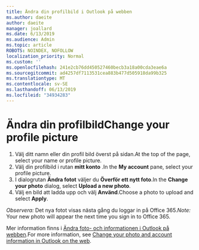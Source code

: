 ```yaml
---
title: Ändra din profilbild i Outlook på webben
ms.author: daeite
author: daeite
manager: joallard
ms.date: 6/13/2019
ms.audience: Admin
ms.topic: article
ROBOTS: NOINDEX, NOFOLLOW
localization_priority: Normal
ms.custom: ''
ms.openlocfilehash: 241e2cb76dd450527460becb3a18a00cda3eae6a
ms.sourcegitcommit: ad4257df7113531cea883b477d505918da99b325
ms.translationtype: MT
ms.contentlocale: sv-SE
ms.lasthandoff: 06/13/2019
ms.locfileid: "34934283"
---
```

# <a name="change-your-profile-picture"></a><span data-ttu-id="2bddc-102">Ändra din profilbild</span><span class="sxs-lookup"><span data-stu-id="2bddc-102">Change your profile picture</span></span>

1. <span data-ttu-id="2bddc-103">Välj ditt namn eller din profil bild överst på sidan.</span><span class="sxs-lookup"><span data-stu-id="2bddc-103">At the top of the page, select your name or profile picture.</span></span>
1. <span data-ttu-id="2bddc-104">Välj din profilbild i rutan **mitt konto** .</span><span class="sxs-lookup"><span data-stu-id="2bddc-104">In the **My account** pane, select your profile picture.</span></span>
1. <span data-ttu-id="2bddc-105">I dialogrutan **Ändra fotot** väljer du **Överför ett nytt foto**.</span><span class="sxs-lookup"><span data-stu-id="2bddc-105">In the **Change your photo** dialog, select **Upload a new photo**.</span></span>
1. <span data-ttu-id="2bddc-106">Välj en bild att ladda upp och välj **Använd**.</span><span class="sxs-lookup"><span data-stu-id="2bddc-106">Choose a photo to upload and select **Apply**.</span></span>

<span data-ttu-id="2bddc-107">*Observera:* Det nya fotot visas nästa gång du loggar in på Office 365.</span><span class="sxs-lookup"><span data-stu-id="2bddc-107">*Note:* Your new photo will appear the next time you sign in to Office 365.</span></span>

<span data-ttu-id="2bddc-108">Mer information finns i [Ändra foto- och informationen i Outlook på webben](https://support.office.com/article/b2dbb289-851d-4bed-93c3-3e136f5659ec).</span><span class="sxs-lookup"><span data-stu-id="2bddc-108">For more information, see [Change your photo and account information in Outlook on the web](https://support.office.com/article/b2dbb289-851d-4bed-93c3-3e136f5659ec).</span></span>